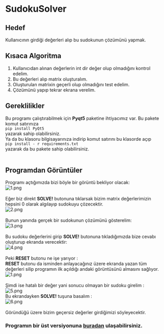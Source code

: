 # SudokuSolver

## Hedef

Kullanıcının girdiği değerleri alıp bu sudokunun çözümünü yapmak.

## Kısaca Algoritma

1. Kullanıcıdan alınan değerlerin int dir değer olup olmadığını kontrol edelim.
2. Bu değerleri alıp matrix oluşturalım. 
3. Oluşturulan matrixin geçerli olup olmadığını test edelim.
4. Çözümünü yapıp tekrar ekrana verelim.

## Gereklilikler
Bu programı çalıştırabilmek için **Pyqt5** paketine ihtiyacımız var. Bu pakete komut satırınıza
<br/>
``pip install PyQt5``
<br/>
yazarak sahip olabilirsiniz.
<br/>
Ya da bu klasoru bilgisayarınıza indirip komut satırını bu klasorde açıp
<br/>
``pip install - r requirements.txt``
<br/>
yazarak da bu pakete sahip olabilirsiniz.
<br/>
<br/>

## Programdan Görüntüler
Programı açtığımızda bizi böyle bir görüntü bekliyor olacak: 
<br/>
![1.png](https://github.com/deveneskaracabay/SudokuSolver/blob/master/Images/1.png)
<br/><br/>
Eğer biz direkt **SOLVE!** butonuna tıklarsak bizim matrix değerlerimizin hepsini 0 olarak algılayıp sudokuyu çözecektir.
<br/>
![2.png](https://github.com/deveneskaracabay/SudokuSolver/blob/master/Images/2.png)
<br/><br/>
Bunun yanında gerçek bir sudokunun çözümünü gösterelim:
<br/>
![3.png](https://github.com/deveneskaracabay/SudokuSolver/blob/master/Images/3.png)
<br/><br/>
Bu sudoku değerlerini girip **SOLVE!** butonuna tıkladığımızda bize cevabı oluşturup ekranda verecektir:
<br/>
![4.png](https://github.com/deveneskaracabay/SudokuSolver/blob/master/Images/4.png)
<br/><br/>
Peki **RESET** butonu ne işe yarıyor :<br/> 
**RESET** butonu da isminden anlayacağınız üzere ekranda yazan tüm değerleri silip programın ilk açıldığı andaki görüntüsünü almasını sağlıyor.
<br/>
![1.png](https://github.com/deveneskaracabay/SudokuSolver/blob/master/Images/1.png)
<br/><br/>
Şimdi ise hatalı bir değer yani sonucu olmayan bir sudoku girelim : 
<br/>
![5.png](https://github.com/deveneskaracabay/SudokuSolver/blob/master/Images/5.png)
<br/> 
Bu ekrandayken **SOLVE!** tuşuna basalım : 
<br/>
![6.png](https://github.com/deveneskaracabay/SudokuSolver/blob/master/Images/6.png)
<br/><br/> 
Göründüğü üzere bizim geçersiz değerler girdiğimizi söyleyecektir.

### Programın bir üst versiyonuna [buradan](https://github.com/deveneskaracabay/Sudoku-Solver-With-Images) ulaşabilirsiniz.
